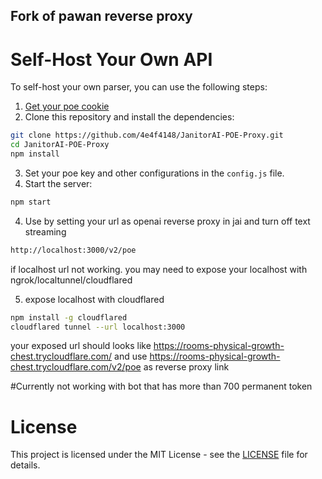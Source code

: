 ## Fork of pawan reverse proxy

# Self-Host Your Own API

To self-host your own parser, you can use the following steps:

1. [Get your poe cookie](https://platform.openai.com/account/api-keys)
2. Clone this repository and install the dependencies:

```bash
git clone https://github.com/4e4f4148/JanitorAI-POE-Proxy.git
cd JanitorAI-POE-Proxy
npm install
```

3. Set your poe key and other configurations in the `config.js` file.
4. Start the server:

```bash
npm start
```

4. Use by setting your url as openai reverse proxy in jai and turn off text streaming

```txt
http://localhost:3000/v2/poe
```

if localhost url not working. you may need to expose your localhost with ngrok/localtunnel/cloudflared

5. expose localhost with cloudflared

```bash
npm install -g cloudflared
cloudflared tunnel --url localhost:3000
```

your exposed url should looks like https://rooms-physical-growth-chest.trycloudflare.com/
and use https://rooms-physical-growth-chest.trycloudflare.com/v2/poe as reverse proxy link

#Currently not working with bot that has more than 700 permanent token

# License

This project is licensed under the MIT License - see the [LICENSE](LICENSE) file for details.
